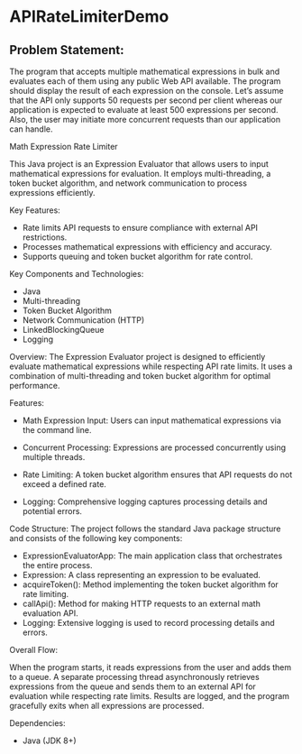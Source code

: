 # APIRateLimiterDemo

## Problem Statement:
The program that accepts multiple mathematical expressions in bulk and evaluates each of them using any public Web API available. The program should display the result of each expression on the console. Let’s assume that the API only supports 50 requests per second per client whereas our application is expected to evaluate at least 500 expressions per second. Also, the user may initiate more concurrent requests than our application can handle.

Math Expression Rate Limiter

This Java project is an Expression Evaluator that allows users to input mathematical expressions for evaluation. It employs multi-threading, a token bucket algorithm, and network communication to process expressions efficiently.

Key Features:
- Rate limits API requests to ensure compliance with external API restrictions.
- Processes mathematical expressions with efficiency and accuracy.
- Supports queuing and token bucket algorithm for rate control.

Key Components and Technologies:
- Java
- Multi-threading
- Token Bucket Algorithm
- Network Communication (HTTP)
- LinkedBlockingQueue
- Logging

Overview:
The Expression Evaluator project is designed to efficiently evaluate mathematical expressions while respecting API rate limits. It uses a combination of multi-threading and token bucket algorithm for optimal performance.

Features:
- Math Expression Input: Users can input mathematical expressions via the command line.

- Concurrent Processing: Expressions are processed concurrently using multiple threads.

- Rate Limiting: A token bucket algorithm ensures that API requests do not exceed a defined rate.

- Logging: Comprehensive logging captures processing details and potential errors.

Code Structure:
 The project follows the standard Java package structure and consists of the following key components:

- ExpressionEvaluatorApp: The main application class that orchestrates the entire process.
- Expression: A class representing an expression to be evaluated.
- acquireToken(): Method implementing the token bucket algorithm for rate limiting.
- callApi(): Method for making HTTP requests to an external math evaluation API.
- Logging: Extensive logging is used to record processing details and errors.

Overall Flow:

When the program starts, it reads expressions from the user and adds them to a queue. A separate processing thread asynchronously retrieves expressions from the queue and sends them to an external API for evaluation while respecting rate limits. Results are logged, and the program gracefully exits when all expressions are processed.

Dependencies:
- Java (JDK 8+)
